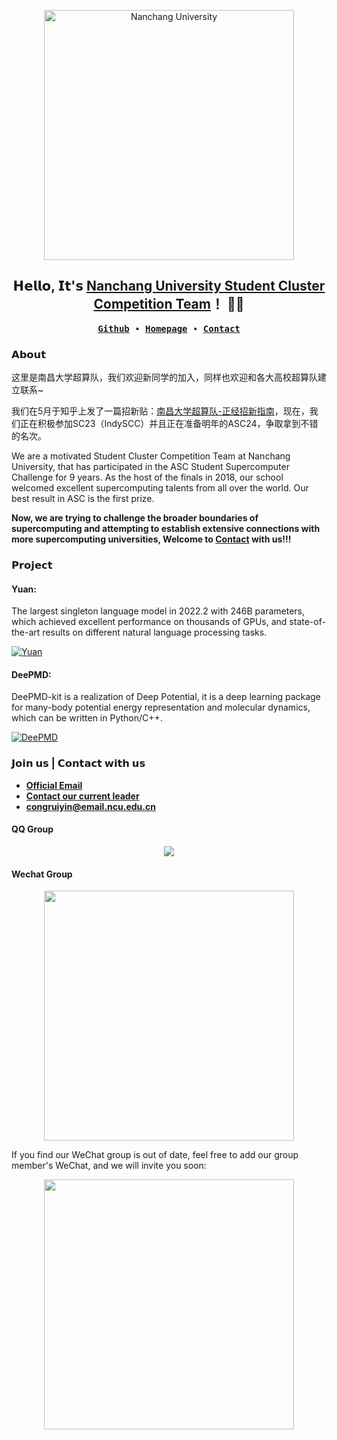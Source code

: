 <p align="center">
    <img alt="Nanchang University" src="https://cdnjson.com/images/2023/08/11/NCUSCC.png" height="400">
</p>

<h2 align="center"> 𝗛𝗲𝗹𝗹𝗼, 𝗜𝘁'𝘀 <a href="https://ncuscc.github.io/">Nanchang University Student Cluster Competition Team</a>！ 👨‍💻 </h2>

<p align="center">
  <samp>
    <a href="https://github.com/NCUSCC"><b>Github</b></a> ∙ 
    <a href="https://ncuscc.github.io/"><b>Homepage</b></a> ∙
      <a href="https://ncuscc.github.io/Contact"><b>Contact</b></a> 
  </samp>
</p>

### 𝗔𝗯𝗼𝘂𝘁

这里是南昌大学超算队，我们欢迎新同学的加入，同样也欢迎和各大高校超算队建立联系~

我们在5月于知乎上发了一篇招新贴：[南昌大学超算队-正经招新指南](https://zhuanlan.zhihu.com/p/628849152)，现在，我们正在积极参加SC23（IndySCC）并且正在准备明年的ASC24，争取拿到不错的名次。

We are a motivated Student Cluster Competition Team at Nanchang University, that has participated in the ASC Student Supercomputer Challenge for 9 years. As the host of the finals in 2018, our school welcomed excellent supercomputing talents from all over the world. Our best result in ASC is the first prize.

**Now, we are trying to challenge the broader boundaries of supercomputing and attempting to establish extensive connections with more supercomputing universities, Welcome to [Contact](https://ncuscc.github.io/Contact) with us!!!**


### 𝗣𝗿𝗼𝗷𝗲𝗰𝘁

#### Yuan:

The largest singleton language model in 2022.2 with 246B parameters, which achieved excellent performance on thousands of GPUs, and state-of-the-art results on different natural language processing tasks.

[![Yuan](https://github-readme-stats.vercel.app/api/pin?username=NCUSCC&repo=ASC22-Yuan&theme=radical)](https://github.com/NCUSCC/ASC22-Yuan)

#### DeePMD:

DeePMD-kit is a realization of Deep Potential, it is a deep learning package for many-body potential energy representation and molecular dynamics, which can be written in Python/C++.

[![DeePMD](https://github-readme-stats.vercel.app/api/pin?username=NCUSCC&repo=ASC22-DeePMD&theme=radical)](https://github.com/NCUSCC/ASC22-DeePMD)

### 𝗝𝗼𝗶𝗻 𝘂𝘀 | 𝗖𝗼𝗻𝘁𝗮𝗰𝘁 𝘄𝗶𝘁𝗵 𝘂𝘀

- [**Official Email**](mailto:hpc@ncuscc.tech)
- [**Contact our current leader**](mailto:kechen666@email.ncu.edu.cn)
- [**congruiyin@email.ncu.edu.cn**](mailto:congruiyin@email.ncu.edu.cn)
#### QQ Group
<div align=center><img src="https://github-production-user-asset-6210df.s3.amazonaws.com/88324880/238270227-a13ca42b-9eb0-4111-9cc3-3870cd149600.png"></div>

#### Wechat Group
<div align=center><img src="https://github.com/NCUSCC/.github/assets/88324880/8f8b9146-2dbb-4d3e-9861-3d1565abaa17" height="400"></div>

If you find our WeChat group is out of date, feel free to add our group member's WeChat, and we will invite you soon:
<div align=center><img src="https://github.com/NCUSCC/.github/assets/88324880/b6dc34e3-01bc-42f3-8643-a61d4c6507ed" height="400"></div>


